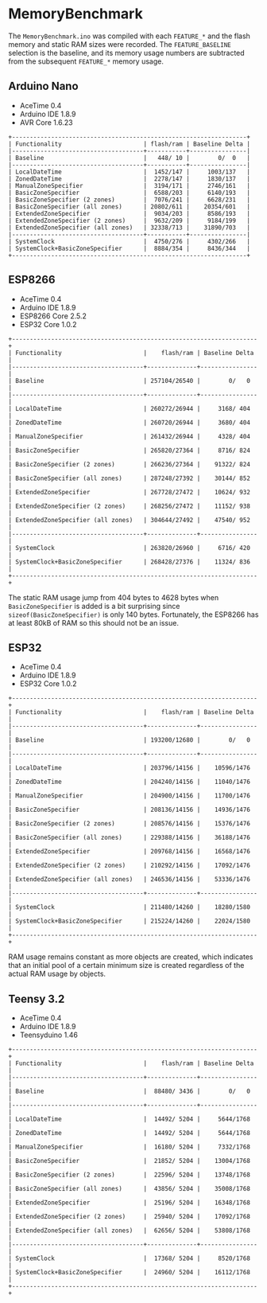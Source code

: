 # MemoryBenchmark

The `MemoryBenchmark.ino` was compiled with each `FEATURE_*` and the flash
memory and static RAM sizes were recorded. The `FEATURE_BASELINE` selection is
the baseline, and its memory usage  numbers are subtracted from the subsequent
`FEATURE_*` memory usage.

## Arduino Nano

* AceTime 0.4
* Arduino IDE 1.8.9
* AVR Core 1.6.23

```
+------------------------------------------------------------------+
| Functionality                       | flash/ram | Baseline Delta |
|-------------------------------------+-----------+----------------|
| Baseline                            |   448/ 10 |        0/  0   |
|-------------------------------------+-----------+----------------|
| LocalDateTime                       |  1452/147 |     1003/137   |
| ZonedDateTime                       |  2278/147 |     1830/137   |
| ManualZoneSpecifier                 |  3194/171 |     2746/161   |
| BasicZoneSpecifier                  |  6588/203 |     6140/193   |
| BasicZoneSpecifier (2 zones)        |  7076/241 |     6628/231   |
| BasicZoneSpecifier (all zones)      | 20802/611 |    20354/601   |
| ExtendedZoneSpecifier               |  9034/203 |     8586/193   |
| ExtendedZoneSpecifier (2 zones)     |  9632/209 |     9184/199   |
| ExtendedZoneSpecifier (all zones)   | 32338/713 |    31890/703   |
|-------------------------------------+-----------+----------------|
| SystemClock                         |  4750/276 |     4302/266   |
| SystemClock+BasicZoneSpecifier      |  8884/354 |     8436/344   |
+------------------------------------------------------------------+
```

## ESP8266

* AceTime 0.4
* Arduino IDE 1.8.9
* ESP8266 Core 2.5.2
* ESP32 Core 1.0.2

```
+---------------------------------------------------------------------+
| Functionality                       |    flash/ram | Baseline Delta |
|-------------------------------------+--------------+----------------|
| Baseline                            | 257104/26540 |        0/   0  |
|-------------------------------------+--------------+----------------|
| LocalDateTime                       | 260272/26944 |     3168/ 404  |
| ZonedDateTime                       | 260720/26944 |     3680/ 404  |
| ManualZoneSpecifier                 | 261432/26944 |     4328/ 404  |
| BasicZoneSpecifier                  | 265820/27364 |     8716/ 824  |
| BasicZoneSpecifier (2 zones)        | 266236/27364 |    91322/ 824  |
| BasicZoneSpecifier (all zones)      | 287248/27392 |    30144/ 852  |
| ExtendedZoneSpecifier               | 267728/27472 |    10624/ 932  |
| ExtendedZoneSpecifier (2 zones)     | 268256/27472 |    11152/ 938  |
| ExtendedZoneSpecifier (all zones)   | 304644/27492 |    47540/ 952  |
|-------------------------------------+--------------+----------------|
| SystemClock                         | 263820/26960 |     6716/ 420  |
| SystemClock+BasicZoneSpecifier      | 268428/27376 |    11324/ 836  |
+---------------------------------------------------------------------+
```

The static RAM usage jump from 404 bytes to 4628 bytes when `BasicZoneSpecifier`
is added is a bit surprising since `sizeof(BasicZoneSpecifier)` is only 140
bytes. Fortunately, the ESP8266 has at least 80kB of RAM so this should not be
an issue.

## ESP32

* AceTime 0.4
* Arduino IDE 1.8.9
* ESP32 Core 1.0.2

```
+---------------------------------------------------------------------+
| Functionality                       |    flash/ram | Baseline Delta |
|-------------------------------------+--------------+----------------|
| Baseline                            | 193200/12680 |        0/   0  |
|-------------------------------------+--------------+----------------|
| LocalDateTime                       | 203796/14156 |    10596/1476  |
| ZonedDateTime                       | 204240/14156 |    11040/1476  |
| ManualZoneSpecifier                 | 204900/14156 |    11700/1476  |
| BasicZoneSpecifier                  | 208136/14156 |    14936/1476  |
| BasicZoneSpecifier (2 zones)        | 208576/14156 |    15376/1476  |
| BasicZoneSpecifier (all zones)      | 229388/14156 |    36188/1476  |
| ExtendedZoneSpecifier               | 209768/14156 |    16568/1476  |
| ExtendedZoneSpecifier (2 zones)     | 210292/14156 |    17092/1476  |
| ExtendedZoneSpecifier (all zones)   | 246536/14156 |    53336/1476  |
|-------------------------------------+--------------+----------------|
| SystemClock                         | 211480/14260 |    18280/1580  |
| SystemClock+BasicZoneSpecifier      | 215224/14260 |    22024/1580  |
+---------------------------------------------------------------------+
```

RAM usage remains constant as more objects are created, which indicates that an
initial pool of a certain minimum size is created regardless of the actual RAM
usage by objects.

## Teensy 3.2

* AceTime 0.4
* Arduino IDE 1.8.9
* Teensyduino 1.46

```
+---------------------------------------------------------------------+
| Functionality                       |    flash/ram | Baseline Delta |
|-------------------------------------+--------------+----------------|
| Baseline                            |  88480/ 3436 |        0/   0  |
|-------------------------------------+--------------+----------------|
| LocalDateTime                       |  14492/ 5204 |     5644/1768  |
| ZonedDateTime                       |  14492/ 5204 |     5644/1768  |
| ManualZoneSpecifier                 |  16180/ 5204 |     7332/1768  |
| BasicZoneSpecifier                  |  21852/ 5204 |    13004/1768  |
| BasicZoneSpecifier (2 zones)        |  22596/ 5204 |    13748/1768  |
| BasicZoneSpecifier (all zones)      |  43856/ 5204 |    35008/1768  |
| ExtendedZoneSpecifier               |  25196/ 5204 |    16348/1768  |
| ExtendedZoneSpecifier (2 zones)     |  25940/ 5204 |    17092/1768  |
| ExtendedZoneSpecifier (all zones)   |  62656/ 5204 |    53808/1768  |
|-------------------------------------+--------------+----------------|
| SystemClock                         |  17368/ 5204 |     8520/1768  |
| SystemClock+BasicZoneSpecifier      |  24960/ 5204 |    16112/1768  |
+---------------------------------------------------------------------+
```
